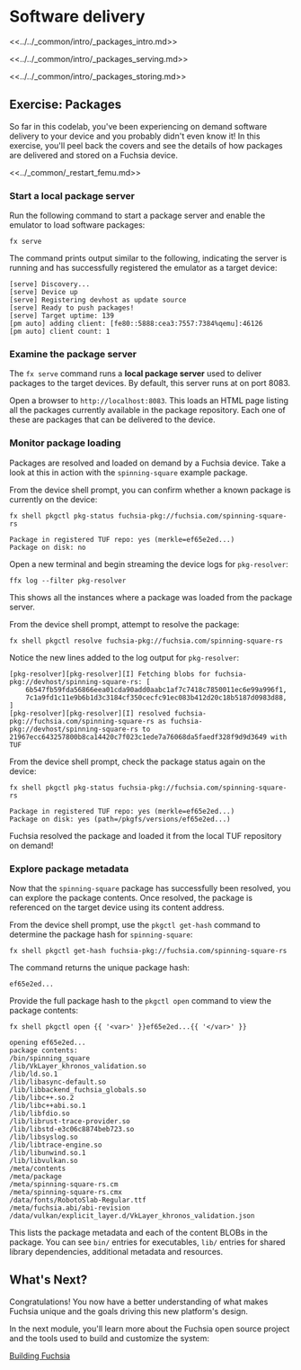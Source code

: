 # Software delivery

<<../../_common/intro/_packages_intro.md>>

<<../../_common/intro/_packages_serving.md>>

<<../../_common/intro/_packages_storing.md>>

## Exercise: Packages

So far in this codelab, you've been experiencing on demand software delivery
to your device and you probably didn't even know it! In this exercise, you'll
peel back the covers and see the details of how packages are delivered and stored
on a Fuchsia device.

<<../_common/_restart_femu.md>>

### Start a local package server

Run the following command to start a package server and enable the emulator to
load software packages:

```posix-terminal
fx serve
```

The command prints output similar to the following, indicating the server is
running and has successfully registered the emulator as a target device:

```none {:.devsite-disable-click-to-copy}
[serve] Discovery...
[serve] Device up
[serve] Registering devhost as update source
[serve] Ready to push packages!
[serve] Target uptime: 139
[pm auto] adding client: [fe80::5888:cea3:7557:7384%qemu]:46126
[pm auto] client count: 1
```

### Examine the package server

The `fx serve` command runs a **local package server** used to deliver
packages to the target devices. By default, this server runs at on port 8083.

Open a browser to `http://localhost:8083`. This loads an HTML page listing all
the packages currently available in the package repository. Each one of these
are packages that can be delivered to the device.

### Monitor package loading

Packages are resolved and loaded on demand by a Fuchsia device. Take a look at
this in action with the `spinning-square` example package.

From the device shell prompt, you can confirm whether a known package is
currently on the device:

```posix-terminal
fx shell pkgctl pkg-status fuchsia-pkg://fuchsia.com/spinning-square-rs
```

```none {:.devsite-disable-click-to-copy}
Package in registered TUF repo: yes (merkle=ef65e2ed...)
Package on disk: no
```

Open a new terminal and begin streaming the device logs for `pkg-resolver`:

```posix-terminal
ffx log --filter pkg-resolver
```

This shows all the instances where a package was loaded from the package
server.

From the device shell prompt, attempt to resolve the package:

```posix-terminal
fx shell pkgctl resolve fuchsia-pkg://fuchsia.com/spinning-square-rs
```

Notice the new lines added to the log output for `pkg-resolver`:

```none {:.devsite-disable-click-to-copy}
[pkg-resolver][pkg-resolver][I] Fetching blobs for fuchsia-pkg://devhost/spinning-square-rs: [
    6b547fb59fda56866eea01cda90add0aabc1af7c7418c7850011ec6e99a996f1,
    7c1a9fd1c11e9b6b1d3c3184cf350cecfc91ec083b412d20c18b5187d0983d88,
]
[pkg-resolver][pkg-resolver][I] resolved fuchsia-pkg://fuchsia.com/spinning-square-rs as fuchsia-pkg://devhost/spinning-square-rs to 21967ecc643257800b8ca14420c7f023c1ede7a76068da5faedf328f9d9d3649 with TUF
```

From the device shell prompt, check the package status again on the device:

```posix-terminal
fx shell pkgctl pkg-status fuchsia-pkg://fuchsia.com/spinning-square-rs
```

```none {:.devsite-disable-click-to-copy}
Package in registered TUF repo: yes (merkle=ef65e2ed...)
Package on disk: yes (path=/pkgfs/versions/ef65e2ed...)
```

Fuchsia resolved the package and loaded it from the local TUF repository on
demand!

### Explore package metadata

Now that the `spinning-square` package has successfully been resolved, you can
explore the package contents. Once resolved, the package is referenced on the
target device using its content address.

From the device shell prompt, use the `pkgctl get-hash` command to determine the
package hash for `spinning-square`:

```posix-terminal
fx shell pkgctl get-hash fuchsia-pkg://fuchsia.com/spinning-square-rs
```

The command returns the unique package hash:

```none {:.devsite-disable-click-to-copy}
ef65e2ed...
```

Provide the full package hash to the `pkgctl open` command to view the package
contents:

```posix-terminal
fx shell pkgctl open {{ '<var>' }}ef65e2ed...{{ '</var>' }}
```

```none {:.devsite-disable-click-to-copy}
opening ef65e2ed...
package contents:
/bin/spinning_square
/lib/VkLayer_khronos_validation.so
/lib/ld.so.1
/lib/libasync-default.so
/lib/libbackend_fuchsia_globals.so
/lib/libc++.so.2
/lib/libc++abi.so.1
/lib/libfdio.so
/lib/librust-trace-provider.so
/lib/libstd-e3c06c8874beb723.so
/lib/libsyslog.so
/lib/libtrace-engine.so
/lib/libunwind.so.1
/lib/libvulkan.so
/meta/contents
/meta/package
/meta/spinning-square-rs.cm
/meta/spinning-square-rs.cmx
/data/fonts/RobotoSlab-Regular.ttf
/meta/fuchsia.abi/abi-revision
/data/vulkan/explicit_layer.d/VkLayer_khronos_validation.json
```

This lists the package metadata and each of the content BLOBs in the package.
You can see `bin/` entries for executables, `lib/` entries for shared library
dependencies, additional metadata and resources.

## What's Next?

Congratulations! You now have a better understanding of what makes Fuchsia
unique and the goals driving this new platform's design.

In the next module, you'll learn more about the Fuchsia open source project and
the tools used to build and customize the system:

<a class="button button-primary"
    href="/docs/get-started/learn/build">Building Fuchsia</a>
